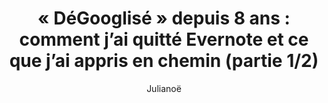 ---
layout: post
title: "« DéGooglisé » depuis 8 ans : comment j’ai quitté Evernote et ce que j’ai appris en chemin (partie 1/2)"
link: "https://www.geeks-curiosity.net/quitter-evernote-alternatives-auto-hebergement-degooglisation"
author: "Julianoë"
published_date: "21/03/2025"
description: "L’évolution de mon 3e hémisphère de cerveau ces 10 dernières années : prise de notes, merdification d’Evernote, et cheminement vers des alternatives libres"
language: "fr"
categories: 
   - Liens
tags: "auto-hébergement merdification"
og-tags: "auto-hébergement merdification"
permalink: /:categories/:year/:month/:day/:title/
---